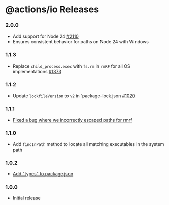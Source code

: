 # @actions/io Releases

### 2.0.0
- Add support for Node 24 [#2110](https://github.com/actions/toolkit/pull/2110)
- Ensures consistent behavior for paths on Node 24 with Windows

### 1.1.3
- Replace `child_process.exec` with `fs.rm` in `rmRF` for all OS implementations [#1373](https://github.com/actions/toolkit/pull/1373)

### 1.1.2
- Update `lockfileVersion` to `v2` in `package-lock.json [#1020](https://github.com/actions/toolkit/pull/1020) 

### 1.1.1
- [Fixed a bug where we incorrectly escaped paths for rmrf](https://github.com/actions/toolkit/pull/828)

### 1.1.0

- Add `findInPath` method to locate all matching executables in the system path

### 1.0.2

- [Add \"types\" to package.json](https://github.com/actions/toolkit/pull/221)

### 1.0.0

- Initial release
